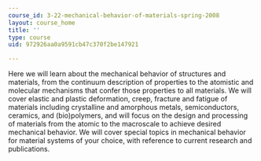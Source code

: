 ```yaml
---
course_id: 3-22-mechanical-behavior-of-materials-spring-2008
layout: course_home
title: ''
type: course
uid: 972926aa0a9591cb47c370f2be147921

---
```

Here we will learn about the mechanical behavior of structures and materials, from the continuum description of properties to the atomistic and molecular mechanisms that confer those properties to all materials. We will cover elastic and plastic deformation, creep, fracture and fatigue of materials including crystalline and amorphous metals, semiconductors, ceramics, and (bio)polymers, and will focus on the design and processing of materials from the atomic to the macroscale to achieve desired mechanical behavior. We will cover special topics in mechanical behavior for material systems of your choice, with reference to current research and publications.
